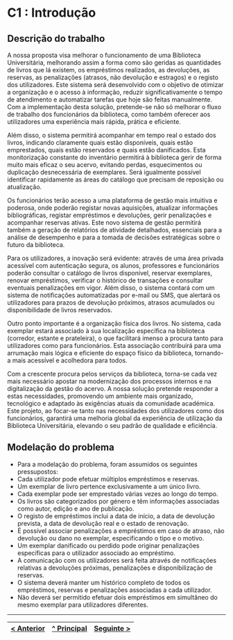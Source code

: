 # C1 : Introdução

## Descrição do trabalho
A nossa proposta visa melhorar o funcionamento de uma Biblioteca Universitária, melhorando assim a forma como são geridas as quantidades de livros que lá existem, os empréstimos realizados, as devoluções, as reservas, as penalizações (atrasos, não devolução e estragos) e o registo dos utilizadores. Este sistema será desenvolvido com o objetivo de otimizar a organização e o acesso à informação, reduzir significativamente o tempo de atendimento e automatizar tarefas que hoje são feitas manualmente. Com a implementação desta solução, pretende-se não só melhorar o fluxo de trabalho dos funcionários da biblioteca, como também oferecer aos utilizadores uma experiência mais rápida, prática e eficiente.

Além disso, o sistema permitirá acompanhar em tempo real o estado dos livros, indicando claramente quais estão disponíveis, quais estão emprestados, quais estão reservados e quais estão danificados. Esta monitorização constante do inventário permitirá à biblioteca gerir de forma muito mais eficaz o seu acervo, evitando perdas, esquecimentos ou duplicação desnecessária de exemplares. Será igualmente possível identificar rapidamente as áreas do catálogo que precisam de reposição ou atualização.

Os funcionários terão acesso a uma plataforma de gestão mais intuitiva e poderosa, onde poderão registar novas aquisições, atualizar informações bibliográficas, registar empréstimos e devoluções, gerir penalizações e acompanhar reservas ativas. Este novo sistema de gestão permitirá também a geração de relatórios de atividade detalhados, essenciais para a análise de desempenho e para a tomada de decisões estratégicas sobre o futuro da biblioteca.

Para os utilizadores, a inovação será evidente: através de uma área privada acessível com autenticação segura, os alunos, professores e funcionários poderão consultar o catálogo de livros disponível, reservar exemplares, renovar empréstimos, verificar o histórico de transações e consultar eventuais penalizações em vigor. Além disso, o sistema contará com um sistema de notificações automatizadas por e-mail ou SMS, que alertará os utilizadores para prazos de devolução próximos, atrasos acumulados ou disponibilidade de livros reservados.

Outro ponto importante é a organização física dos livros. No sistema, cada exemplar estará associado à sua localização específica na biblioteca (corredor, estante e prateleira), o que facilitará imenso a procura tanto para utilizadores como para funcionários. Esta associação contribuirá para uma arrumação mais lógica e eficiente do espaço físico da biblioteca, tornando-a mais acessível e acolhedora para todos.

Com a crescente procura pelos serviços da biblioteca, torna-se cada vez mais necessário apostar na modernização dos processos internos e na digitalização da gestão do acervo. A nossa solução pretende responder a estas necessidades, promovendo um ambiente mais organizado, tecnológico e adaptado às exigências atuais da comunidade académica. Este projeto, ao focar-se tanto nas necessidades dos utilizadores como dos funcionários, garantirá uma melhoria global da experiência de utilização da Biblioteca Universitária, elevando o seu padrão de qualidade e eficiência.


## Modelação do problema

* Para a modelação do problema, foram assumidos os seguintes pressupostos:
* Cada utilizador pode efetuar múltiplos empréstimos e reservas.
* Um exemplar de livro pertence exclusivamente a um único livro.
* Cada exemplar pode ser emprestado várias vezes ao longo do tempo.
* Os livros são categorizados por género e têm informações associadas como autor, edição e ano de publicação.
* O registo de empréstimos inclui a data de início, a data de devolução prevista, a data de devolução real e o estado de renovação.
* É possível associar penalizações a empréstimos em caso de atraso, não devolução ou dano no exemplar, especificando o tipo e o motivo.
* Um exemplar danificado ou perdido pode originar penalizações específicas para o utilizador associado ao empréstimo.
* A comunicação com os utilizadores será feita através de notificações relativas a devoluções próximas, penalizações e disponibilização de reservas.
* O sistema deverá manter um histórico completo de todos os empréstimos, reservas e penalizações associadas a cada utilizador.
* Não deverá ser permitido efetuar dois empréstimos em simultâneo do mesmo exemplar para utilizadores diferentes.
  
---
[< Anterior](rei00.md) | [^ Principal](/../../) | [Seguinte >](rei02.md)
:--- | :---: | ---: 
